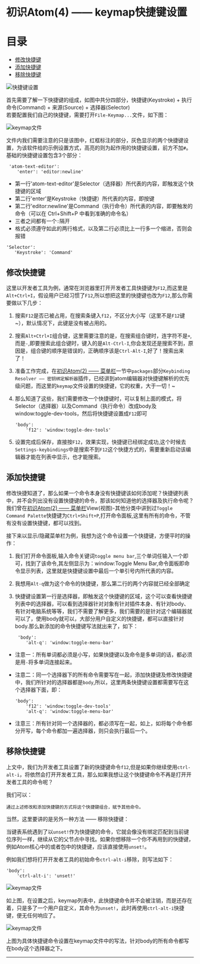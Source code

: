 # 初识Atom(4) —— keymap快捷键设置

# 目录
- [修改快捷键](#修改快捷键)
- [添加快捷键](#添加快捷键)
- [移除快捷键](#移除快捷键)

![][2]

首先需要了解一下快捷键的组成，如图中共分四部分，快捷键(Keystroke) + 执行命令(Command) + 来源(Source) + 选择器(Selector)<br />
若要配置我们自己的快捷键，需要打开`File-Keymap...`文件，如下图：

![][8]

文件内我们需要注意的只是该图中，红框标注的部分，灰色显示的两个快捷键设置，为该软件给的示例设置方式，高亮的则为起作用的快捷键设置，前方不加`#`。基础的快捷键设置包含3个部分：
```
 'atom-text-editor':
    'enter': 'editor:newline'
```
- 第一行'atom-text-editor'是Selector（选择器）所代表的内容，即触发这个快捷键的区域
- 第二行'enter'是Keystroke（快捷键）所代表的内容，即按键
- 第二行'editor:newline'是Command（执行命令）所代表的内容，即要触发的命令（可以在 Ctrl+Shift+P 中看到准确的命令名）
- 三者之间都有一个`:`隔开
- 格式必须遵守如此的两行格式，以及第二行必须比上一行多一个缩进，否则会报错

```
'Selector':
   'Keystroke': 'Command'

```

## 修改快捷键
这里以开发者工具为例，通常在浏览器里打开开发者工具快捷键为`F12`,而这里是`Alt+Ctrl+I`，假设用户已经习惯了`F12`,所以想把这里的快捷键也改为`F12`,那么你需要做以下几步：

1. 搜索`F12`是否已被占用，在搜索条键入`f12`，不区分大小写（这里不是`F12`键~），默认情况下，此键是没有被占用的。
2. 搜索`Alt+Ctrl+I`组合键，这里需要注意的是，在搜索组合键时，连字符不是`+`,而是`-`,即要搜索此组合键时，键入的是`Alt-Ctrl-I`,你会发现还是搜索不到，原因是，组合键的顺序是错误的，正确顺序该是`Ctrl-Alt-I`,好了！搜索出来了！
3. 准备工作完成，在[初识Atom(2) —— 菜单栏][9]一节中`packages`部分`Keybinding Resolver —— 密钥绑定解析器`插件，已经讲到atom编辑器对快捷键解析的优先级问题，而这里的`keymap`文件设置的快捷键，它的权重，大于一切！~

4. 那么知道了这些，我们需要修改一个快捷键时，可以复制上面的模式，将Selector（选择器）以及Command（执行命令）改成body及window:toggle-dev-tools，然后将快捷键设置成`F12`即可
    ```
    'body':
        'f12': 'window:toggle-dev-tools'
    ```
5. 设置完成后保存，直接按`F12`，效果实现，快捷键已经绑定成功,这个时候去`Settings-keybindings`中是搜索不到`F12`这个快捷方式的，需要重新启动该编辑器才能在列表中显示，也才能搜索。

## 添加快捷键
修改快捷知道了，那么如果一个命令本身没有快捷键该如何添加呢？快捷键列表中，并不会列出没有设置快捷键的命令，那该如何知道他的选择器及执行命令呢？<br />
我们曾在[初识Atom(2) —— 菜单栏][9]View(视图)-其他分类中讲到过`Toggle Command Palette`快捷键为`Ctrl+Shift+P`,打开命令面板,这里有所有的命令，不管有没有设置快捷键，都可以找到。

接下来以显示/隐藏菜单栏为例，我想为这个命令设置一个快捷键，方便平时的操作：

1. 我们打开命令面板,输入命令关键词`toggle menu bar`,三个单词任输入一个即可，找到了该命令,其左侧显示为：window:Toggle Menu Bar,命令面板即命令显示列表，这里就是快捷键设置中最后一个单引号内所代表的内容。
2. 我想用`Alt-q`做为这个命令的快捷键，那么第二行的两个内容就已经全部确定
3. 快捷键设置第一行是选择器，即触发这个快捷键的区域，这个可以查看快捷键列表中的选择器，可以看到选择器针对对象有针对插件本身、有针对body、有针对电脑系统等等，我们不需要了解更多，我们需要的是针对这个编辑器就可以了，使用body就可以，大部分用户自定义的快捷键，都可以直接针对body.那么新添加的命令快捷键写法就出来了，如下：

    ```
     'body':
        'alt-q': 'window:toggle-menu-bar'
    ```

- 注意一：所有单词都必须是小写，如果快捷键以及命令是多单词的话，都必须是用`-`将多单词连接起来。
- 注意二：同一个选择器下的所有命令需要写在一起，添加快捷键及修改快捷键中，我们所针对的选择器都是`body`,所以，这里两条快捷键设置都需要写在这个选择器下面，即：

    ```
    'body':
        'f12': 'window:toggle-dev-tools'
        'alt-q': 'window:toggle-menu-bar'
    ```

- 注意三：所有针对同一个选择器的，都必须写在一起，如上，如将每个命令都分开写，每个命令都加一遍选择器，则只会执行最后一个。

## 移除快捷键
上文中，我们为开发者工具设置了新的快捷键命令`f12`,但是如果你继续使用`ctrl-alt-i`，将依然会打开开发者工具，那么如果我想让这个快捷键命令不再是打开开发者工具的命令呢？

我们可以：
```
通过上述修改和添加快捷键的方式将这个快捷键组合，赋予其他命令。
```
当然，这里要讲的是另外一种方法 —— 移除快捷键：

当键表系统遇到了以`unset!`作为快捷键的命令，它就会像没有绑定匹配到当前键位序列一样，继续从它的父节点中寻找。如果你想移除一个你不再用到的快捷键，例如Atom核心中的或者包中的快捷键，应该直接使用`unset!`。

例如我们想将打开开发者工具的初始命令`ctrl-alt-i`移除，则写法如下：
```
'body':
    'ctrl-alt-i': 'unset!'
```
![][10]

如上图，在设置之后，keymap列表中，此快捷键命令并不会被注销，而是还存在着，只是多了一个用户自定义，其命令为`unset!`，此时再使用`ctrl-alt-i`快捷键，便无任何响应了。

![][11]

上图为具体快捷键命令设置在keymap文件中的写法，针对body的所有命令都写在body这个选择器之下。


***

[2]:https://github.com/kaivin/atom/raw/master/images/settings/keybindings.png "快捷键设置"
[8]:https://github.com/kaivin/atom/raw/master/images/settings/keymap.png "keymap文件"
[9]:/menuBar.md "菜单栏"
[10]:https://github.com/kaivin/atom/raw/master/images/settings/keymap1.png "keymap文件"
[11]:https://github.com/kaivin/atom/raw/master/images/settings/keymap2.png "keymap文件"
